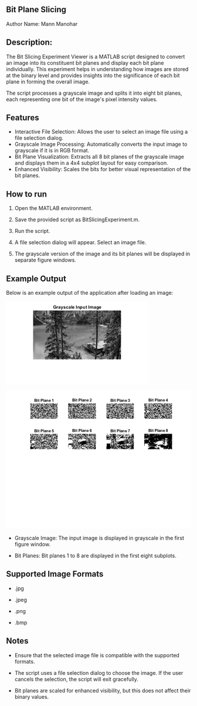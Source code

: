 





## Bit Plane Slicing

Author Name: Mann Manohar



## Description: 



The Bit Slicing Experiment Viewer is a MATLAB script designed to convert an image into its constituent bit planes and display each bit plane individually. This experiment helps in understanding how images are stored at the binary level and provides insights into the significance of each bit plane in forming the overall image.

The script processes a grayscale image and splits it into eight bit planes, each representing one bit of the image's pixel intensity values.



## Features

- Interactive File Selection: Allows the user to select an image file using a file selection dialog.
- Grayscale Image Processing: Automatically converts the input image to grayscale if it is in RGB format.
- Bit Plane Visualization: Extracts all 8 bit planes of the grayscale image and displays them in a 4x4 subplot layout for easy comparison.
- Enhanced Visibility: Scales the bits for better visual representation of the bit planes.




## How to run

1. Open the MATLAB environment.

2. Save the provided script as BitSlicingExperiment.m.

3. Run the script.

4. A file selection dialog will appear. Select an image file.

5. The grayscale version of the image and its bit planes will be displayed in separate figure windows.
    
## Example Output

Below is an example output of the application after loading an image:

![alt text](https://github.com/MannManohar/Digital-Image-Processing-Labs/blob/main/3-Plane_bit_slicing/html/bit_plane_slicingn_01.png?raw=true)

![alt text](https://github.com/MannManohar/Digital-Image-Processing-Labs/blob/main/3-Plane_bit_slicing/html/bit_plane_slicingn_02.png?raw=true)

- Grayscale Image: The input image is displayed in grayscale in the first figure window.

- Bit Planes: Bit planes 1 to 8 are displayed in the first eight subplots.



## Supported Image Formats

- .jpg

- .jpeg

- .png

- .bmp


## Notes

- Ensure that the selected image file is compatible with the supported formats.

- The script uses a file selection dialog to choose the image. If the user cancels the selection, the script will exit gracefully.

- Bit planes are scaled for enhanced visibility, but this does not affect their binary values.

